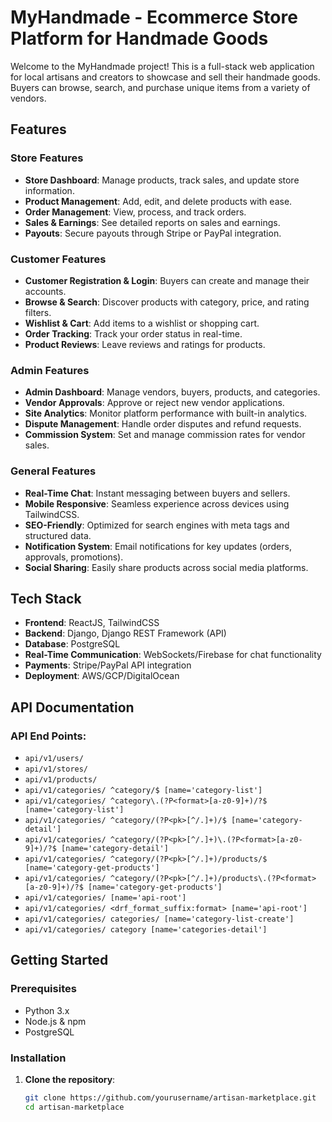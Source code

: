 # MyHandmade - Ecommerce Store Platform for Handmade Goods

Welcome to the MyHandmade project! This is a full-stack web application for local artisans and creators to showcase and sell their handmade goods. Buyers can browse, search, and purchase unique items from a variety of vendors. 

## Features

### Store Features
- **Store Dashboard**: Manage products, track sales, and update store information.
- **Product Management**: Add, edit, and delete products with ease.
- **Order Management**: View, process, and track orders.
- **Sales & Earnings**: See detailed reports on sales and earnings.
- **Payouts**: Secure payouts through Stripe or PayPal integration.

### Customer Features
- **Customer Registration & Login**: Buyers can create and manage their accounts.
- **Browse & Search**: Discover products with category, price, and rating filters.
- **Wishlist & Cart**: Add items to a wishlist or shopping cart.
- **Order Tracking**: Track your order status in real-time.
- **Product Reviews**: Leave reviews and ratings for products.

### Admin Features
- **Admin Dashboard**: Manage vendors, buyers, products, and categories.
- **Vendor Approvals**: Approve or reject new vendor applications.
- **Site Analytics**: Monitor platform performance with built-in analytics.
- **Dispute Management**: Handle order disputes and refund requests.
- **Commission System**: Set and manage commission rates for vendor sales.

### General Features
- **Real-Time Chat**: Instant messaging between buyers and sellers.
- **Mobile Responsive**: Seamless experience across devices using TailwindCSS.
- **SEO-Friendly**: Optimized for search engines with meta tags and structured data.
- **Notification System**: Email notifications for key updates (orders, approvals, promotions).
- **Social Sharing**: Easily share products across social media platforms.
  
## Tech Stack

- **Frontend**: ReactJS, TailwindCSS
- **Backend**: Django, Django REST Framework (API)
- **Database**: PostgreSQL
- **Real-Time Communication**: WebSockets/Firebase for chat functionality
- **Payments**: Stripe/PayPal API integration
- **Deployment**: AWS/GCP/DigitalOcean



## API Documentation

### API End Points:
   - `api/v1/users/`
   - `api/v1/stores/`
   - `api/v1/products/`
   - `api/v1/categories/ ^category/$ [name='category-list']`
   - `api/v1/categories/ ^category\.(?P<format>[a-z0-9]+)/?$ [name='category-list']`
   - `api/v1/categories/ ^category/(?P<pk>[^/.]+)/$ [name='category-detail']`
   - `api/v1/categories/ ^category/(?P<pk>[^/.]+)\.(?P<format>[a-z0-9]+)/?$ [name='category-detail']`
   - `api/v1/categories/ ^category/(?P<pk>[^/.]+)/products/$ [name='category-get-products']`
   - `api/v1/categories/ ^category/(?P<pk>[^/.]+)/products\.(?P<format>[a-z0-9]+)/?$ [name='category-get-products']`
   - `api/v1/categories/ [name='api-root']`
   - `api/v1/categories/ <drf_format_suffix:format> [name='api-root']`
   - `api/v1/categories/ categories/ [name='category-list-create']`
   - `api/v1/categories/ category [name='categories-detail']`

<!-- <pre>
<code>
   -
   </code>
</pre> -->

<!-- # API Documentation -->

<!-- ## User API

### 1. Get User Information
- **HTTP Method**: `GET`
- **URL**: `/api/users/{id}`
- **Parameters**:
  - `id` (required): The ID of the user to retrieve.
  
#### Example Request
```bash
curl -X GET "https://api.example.com/api/users/123" -->

## Getting Started

### Prerequisites

- Python 3.x
- Node.js & npm
- PostgreSQL

### Installation

1. **Clone the repository**:
   ```bash
   git clone https://github.com/yourusername/artisan-marketplace.git
   cd artisan-marketplace
